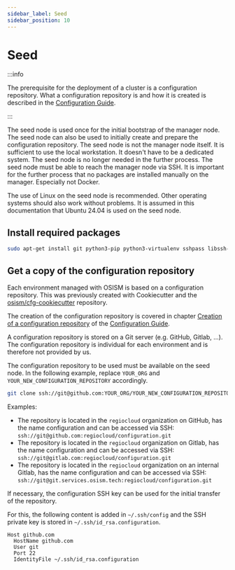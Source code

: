 ```yaml
---
sidebar_label: Seed
sidebar_position: 10
---
```


# Seed

:::info

The prerequisite for the deployment of a cluster is a configuration repository.
What a configuration repository is and how it is created is described in the
[Configuration Guide](../configuration-guide/configuration-repository.md#creating-a-new-configuration-repository).

:::

The seed node is used once for the initial bootstrap of the manager node. The seed node can
also be used to initially create and prepare the configuration repository. The seed node is
not the manager node itself. It is sufficient to use the local workstation. It doesn't have
to be a dedicated system. The seed node is no longer needed in the further process. The seed
node must be able to reach the manager node via SSH. It is important for the further process
that no packages are installed manually on the manager. Especially not Docker.


The use of Linux on the seed node is recommended. Other operating systems should also
work without problems. It is assumed in this documentation that Ubuntu 24.04 is used on
the seed node.

## Install required packages

```bash
sudo apt-get install git python3-pip python3-virtualenv sshpass libssh-dev
```

## Get a copy of the configuration repository

Each environment managed with OSISM is based on a configuration repository. This was
previously created with Cookiecutter and the [osism/cfg-cookiecutter](https://github.com/osism/cfg-cookiecutter)
repository.

The creation of the configuration repository is covered in chapter
[Creation of a configuration repository](../configuration-guide/configuration-repository.md#creating-a-new-configuration-repository)
of the [Configuration Guide](../configuration-guide/index.md).

A configuration repository is stored on a Git server (e.g. GitHub, Gitlab, ...). The
configuration repository is individual for each environment and is therefore not provided
by us.

The configuration repository to be used must be available on the seed node. In the following
example, replace `YOUR_ORG` and `YOUR_NEW_CONFIGURATION_REPOSITORY` accordingly.

```bash
git clone ssh://git@github.com:YOUR_ORG/YOUR_NEW_CONFIGURATION_REPOSITORY.git
```

Examples:

* The repository is located in the `regiocloud` organization on GitHub, has the name
  configuration and can be accessed via SSH: `ssh://git@github.com:regiocloud/configuration.git`
* The repository is located in the `regiocloud` organization on Gitlab, has the name configuration
  and can be accessed via SSH: `ssh://git@gitlab.com:regiocloud/configuration.git`
* The repository is located in the `regiocloud` organization on an internal Gitlab, has the name
  configuration and can be accessed via SSH: `ssh://git@git.services.osism.tech:regiocloud/configuration.git`

If necessary, the configuration SSH key can be used for the initial transfer of the repository.

For this, the following content is added in `~/.ssh/config` and the SSH private key is stored in
`~/.ssh/id_rsa.configuration`.


```text
Host github.com
  HostName github.com
  User git
  Port 22
  IdentityFile ~/.ssh/id_rsa.configuration
```
